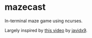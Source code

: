 # mazecast
In-terminal maze game using ncurses.

Largely inspired by [this video](https://www.youtube.com/watch?v=xW8skO7MFYw) by [javidx9](http://www.onelonecoder.com/index.html).
